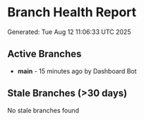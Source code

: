 # Branch Health Report
Generated: Tue Aug 12 11:06:33 UTC 2025

## Active Branches
- **main** - 15 minutes ago by Dashboard Bot

## Stale Branches (>30 days)
No stale branches found
